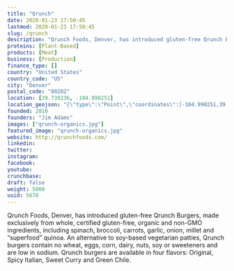 ```yaml
---
title: "Qrunch"
date: 2020-01-23 17:50:45
lastmod: 2020-01-23 17:50:45
slug: /qrunch
description: "Qrunch Foods, Denver, has introduced gluten-free Qrunch Burgers, made exclusively from whole, certified gluten-free, organic and non-GMO ingredients, including spinach, broccoli, carrots, garlic, onion, millet and “superfood” quinoa. An alternative to soy-based vegetarian patties, Qrunch burgers contain no wheat, eggs, corn, dairy, nuts, soy or sweeteners and are low in sodium. Qrunch burgers are available in four flavors: Original, Spicy Italian, Sweet Curry and Green Chile."
proteins: [Plant-Based]
products: [Meat]
business: [Production]
finance_type: []
country: "United States"
country_code: "US"
city: "Denver"
postal_code: "80202"
location: [39.739236, -104.990251]
location_geojson: "{\"type\":\"Point\",\"coordinates\":[-104.990251,39.739236]}"
founded: 2010
founders: "Jim Adams"
images: ["qrunch-organics.jpg"]
featured_image: "qrunch-organics.jpg"
website: http://qrunchfoods.com/
linkedin: 
twitter: 
instagram: 
facebook: 
youtube: 
crunchbase: 
draft: false
weight: 5000
uuid: 5670
---
```

Qrunch Foods, Denver, has introduced gluten-free Qrunch Burgers, made exclusively from whole, certified gluten-free, organic and non-GMO ingredients, including spinach, broccoli, carrots, garlic, onion, millet and “superfood” quinoa. An alternative to soy-based vegetarian patties, Qrunch burgers contain no wheat, eggs, corn, dairy, nuts, soy or sweeteners and are low in sodium. Qrunch burgers are available in four flavors: Original, Spicy Italian, Sweet Curry and Green Chile.
